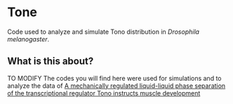 # Tone
Code used to analyze and simulate Tono distribution in *Drosophila melanogaster*.

## What is this about?
TO MODIFY
The codes you will find here were used for simulations and to analyze the data of [A mechanically regulated liquid-liquid phase separation of the transcriptional regulator Tono instructs muscle development](https://www.biorxiv.org/content/)
